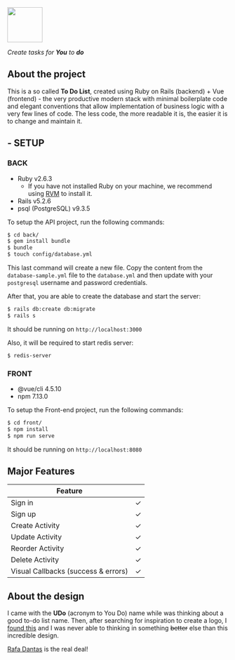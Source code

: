 <img src="https://i.ibb.co/2PQ4xCC/logo.png" style="height: 80px;" />
<br />

*Create tasks for **You** to **do*** 

## About the project

This is a so called **To Do List**, created using Ruby on Rails (backend) + Vue (frontend) - the very productive modern stack with minimal boilerplate code and elegant conventions that allow implementation of business logic with a very few lines of code. The less code, the more readable it is, the easier it is to change and maintain it.


## - SETUP

### BACK

- Ruby v2.6.3
	- If you have not installed Ruby on your machine, we recommend using  [RVM](https://rvm.io/) to install it.
- Rails v5.2.6
- psql (PostgreSQL) v9.3.5

To setup the API project, run the following commands:
```bash
$ cd back/
$ gem install bundle
$ bundle
$ touch config/database.yml
```

This last command will create a new file. Copy the content from the `database-sample.yml` file to the `database.yml` and then update with your `postgresql` username and password credentials.

After that, you are able to create the database and start the server:

```bash
$ rails db:create db:migrate
$ rails s
```
It should be running on `http://localhost:3000`

Also, it will be required to start redis server:
```bash
$ redis-server
```

### FRONT

- @vue/cli 4.5.10
- npm 7.13.0

To setup the Front-end project, run the following commands:
```bash
$ cd front/
$ npm install
$ npm run serve
```

It should be running on `http://localhost:8080`


## Major Features

| Feature |  |
| --- | --- |
| Sign in | ✓ |
| Sign up | ✓ |
| Create Activity | ✓ |
| Update Activity | ✓ |
| Reorder Activity | ✓ |
| Delete Activity | ✓ |
| Visual Callbacks (success & errors) | ✓ |



## About the design

I came with the **UDo** (acronym to You Do) name while was thinking about a good to-do list name. Then, after searching for inspiration to create a logo, I [found this](https://www.behance.net/gallery/102541371/UDo) and I was never able to thinking in something <span style="text-decoration: line-through;">better</span> else than this incredible design.

[Rafa Dantas](https://www.behance.net/rafadantas) is the real deal!
